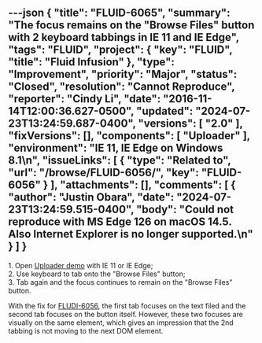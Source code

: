 ---json
{
  "title": "FLUID-6065",
  "summary": "The focus remains on the \"Browse Files\" button with 2 keyboard tabbings in IE 11 and IE Edge",
  "tags": "FLUID",
  "project": {
    "key": "FLUID",
    "title": "Fluid Infusion"
  },
  "type": "Improvement",
  "priority": "Major",
  "status": "Closed",
  "resolution": "Cannot Reproduce",
  "reporter": "Cindy Li",
  "date": "2016-11-14T12:00:36.627-0500",
  "updated": "2024-07-23T13:24:59.687-0400",
  "versions": [
    "2.0"
  ],
  "fixVersions": [],
  "components": [
    "Uploader"
  ],
  "environment": "IE 11, IE Edge on Windows 8.1\n",
  "issueLinks": [
    {
      "type": "Related to",
      "url": "/browse/FLUID-6056/",
      "key": "FLUID-6056"
    }
  ],
  "attachments": [],
  "comments": [
    {
      "author": "Justin Obara",
      "date": "2024-07-23T13:24:59.515-0400",
      "body": "Could not reproduce with MS Edge 126 on macOS 14.5. Also Internet Explorer is no longer supported.\n"
    }
  ]
}
---
1\. Open [Uploader demo](http://build.fluidproject.org/infusion/demos/uploader/) with IE 11 or IE Edge;\
2\. Use keyboard to tab onto the "Browse Files" button;\
3\. Tab again and the focus continues to remain on the "Browse Files" button.

With the fix for [FLUDI-6056](https://issues.fluidproject.org/browse/FLUID-6056), the first tab focuses on the text filed and the second tab focuses on the button itself. However, these two focuses are visually on the same element, which gives an impression that the 2nd tabbing is not moving to the next DOM element.

        